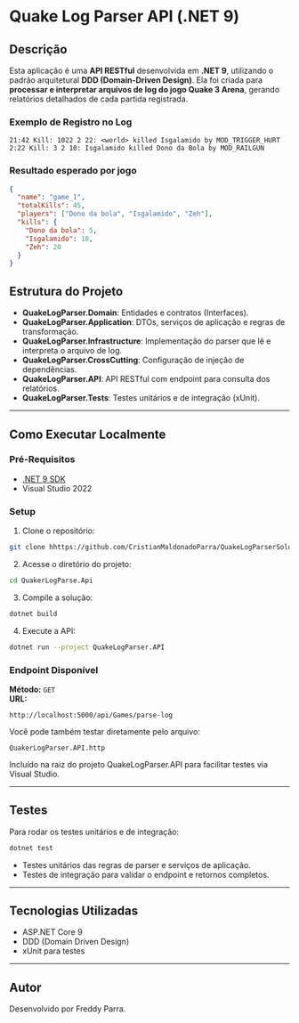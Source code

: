 # Quake Log Parser API (.NET 9)

## Descrição

Esta aplicação é uma **API RESTful** desenvolvida em **.NET 9**, utilizando o padrão arquitetural **DDD (Domain-Driven Design)**. Ela foi criada para **processar e interpretar arquivos de log do jogo Quake 3 Arena**, gerando relatórios detalhados de cada partida registrada.

### Exemplo de Registro no Log
```
21:42 Kill: 1022 2 22: <world> killed Isgalamido by MOD_TRIGGER_HURT
2:22 Kill: 3 2 10: Isgalamido killed Dono da Bola by MOD_RAILGUN
```

### Resultado esperado por jogo
```json
{
  "name": "game_1",
  "totalKills": 45,
  "players": ["Dono da bola", "Isgalamido", "Zeh"],
  "kills": {
    "Dono da bola": 5,
    "Isgalamido": 18,
    "Zeh": 20
  }
}
```

## Estrutura do Projeto
- **QuakeLogParser.Domain**: Entidades e contratos (Interfaces).
- **QuakeLogParser.Application**: DTOs, serviços de aplicação e regras de transformação.
- **QuakeLogParser.Infrastructure**: Implementação do parser que lê e interpreta o arquivo de log.
- **QuakeLogParser.CrossCutting**: Configuração de injeção de dependências.
- **QuakeLogParser.API**: API RESTful com endpoint para consulta dos relatórios.
- **QuakeLogParser.Tests**: Testes unitários e de integração (xUnit).

---

## Como Executar Localmente

### Pré-Requisitos
- [.NET 9 SDK](https://dotnet.microsoft.com/download/dotnet/9.0)
- Visual Studio 2022

### Setup

1. Clone o repositório:
```bash
git clone hhttps://github.com/CristianMaldonadoParra/QuakeLogParserSolution.git
```

2. Acesse o diretório do projeto:
```bash
cd QuakerLogParse.Api
```

3. Compile a solução:
```bash
dotnet build
```

4. Execute a API:
```bash
dotnet run --project QuakeLogParser.API
```

### Endpoint Disponível
**Método:** `GET`  
**URL:**
```
http://localhost:5000/api/Games/parse-log
```

Você pode também testar diretamente pelo arquivo:
```
QuakerLogParser.API.http
```
Incluído na raiz do projeto QuakeLogParser.API para facilitar testes via Visual Studio.

---

## Testes

Para rodar os testes unitários e de integração:

```bash
dotnet test
```

- Testes unitários das regras de parser e serviços de aplicação.
- Testes de integração para validar o endpoint e retornos completos.

---

## Tecnologias Utilizadas
- ASP.NET Core 9
- DDD (Domain Driven Design)
- xUnit para testes

---

## Autor
Desenvolvido por Freddy Parra.

